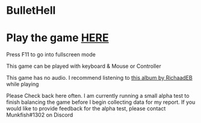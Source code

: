 # BulletHell

# Play the game <a href="https://elliotmoffatt.github.io/BulletHell/" target="_blank">HERE</a>

Press F11 to go into fullscreen mode

This game can be played with keyboard & Mouse or Controller

This game has no audio. I recommend listening to <a href="https://youtu.be/QvHoh0T5W7Y" target="_blank">this album by RichaadEB</a> while playing

Please Check back here often. I am currently running a small alpha test to finish balancing the game before I begin collecting data for my report. If you would like to provide feedback for the alpha test, please contact Munkfish#1302 on Discord

